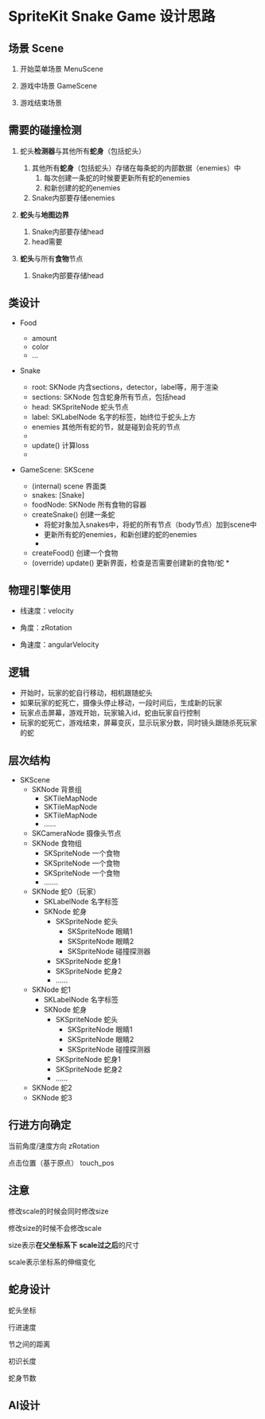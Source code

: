 #  SpriteKit Snake Game 设计思路

## 场景 Scene

1. 开始菜单场景 MenuScene

2. 游戏中场景 GameScene

3. 游戏结束场景

## 需要的碰撞检测

1. 蛇头**检测器**与其他所有**蛇身**（包括蛇头）
    1. 其他所有**蛇身**（包括蛇头）存储在每条蛇的内部数据（enemies）中
        1. 每次创建一条蛇的时候要更新所有蛇的enemies
        2. 和新创建的蛇的enemies
    2. Snake内部要存储enemies

2. **蛇头**与**地图边界**

    1. Snake内部要存储head
    2. head需要

3. **蛇头**与所有**食物**节点

    1. Snake内部要存储head

## 类设计

* Food
    * amount
    * color
    * ...

* Snake
    * root: SKNode 内含sections，detector，label等，用于渲染
    * sections: SKNode 包含蛇身所有节点，包括head
    * head: SKSpriteNode 蛇头节点
    * label: SKLabelNode 名字的标签，始终位于蛇头上方
    * enemies 其他所有蛇的节，就是碰到会死的节点
    * 
    * update() 计算loss
    * 

* GameScene: SKScene
    * (internal) scene 界面类
    * snakes: [Snake]
    * foodNode: SKNode 所有食物的容器
    * createSnake() 创建一条蛇
        * 将蛇对象加入snakes中，将蛇的所有节点（body节点）加到scene中
        * 更新所有蛇的enemies，和新创建的蛇的enemies
        * 
    * createFood() 创建一个食物
    * (override) update() 更新界面，检查是否需要创建新的食物/蛇
        * 

## 物理引擎使用

* 线速度：velocity

* 角度：zRotation

* 角速度：angularVelocity

## 逻辑

 * 开始时，玩家的蛇自行移动，相机跟随蛇头
 *  如果玩家的蛇死亡，摄像头停止移动，一段时间后，生成新的玩家
 * 玩家点击屏幕，游戏开始，玩家输入id，蛇由玩家自行控制
 * 玩家的蛇死亡，游戏结束，屏幕变灰，显示玩家分数，同时镜头跟随杀死玩家的蛇
 
## 层次结构

- SKScene
    - SKNode 背景组
        - SKTileMapNode
        - SKTileMapNode
        - SKTileMapNode
        - ......
    - SKCameraNode 摄像头节点
    - SKNode 食物组
        - SKSpriteNode 一个食物
        - SKSpriteNode 一个食物
        - SKSpriteNode 一个食物
        - .......
    - SKNode 蛇0（玩家）
        - SKLabelNode 名字标签
        - SKNode 蛇身
            - SKSpriteNode 蛇头
                - SKSpriteNode 眼睛1
                - SKSpriteNode 眼睛2
                - SKSpriteNode 碰撞探测器
            - SKSpriteNode 蛇身1
            - SKSpriteNode 蛇身2
            - ......
    - SKNode 蛇1
        - SKLabelNode 名字标签
        - SKNode 蛇身
            - SKSpriteNode 蛇头
                - SKSpriteNode 眼睛1
                - SKSpriteNode 眼睛2
                - SKSpriteNode 碰撞探测器
            - SKSpriteNode 蛇身1
            - SKSpriteNode 蛇身2
            - ......
    - SKNode 蛇2
    - SKNode 蛇3

## 行进方向确定

当前角度/速度方向 zRotation

点击位置（基于原点） touch_pos

## 注意

修改scale的时候会同时修改size

修改size的时候不会修改scale

size表示**在父坐标系下** **scale过之后**的尺寸

scale表示坐标系的伸缩变化

## 蛇身设计

蛇头坐标

行进速度

节之间的距离

初识长度

蛇身节数

## AI设计




